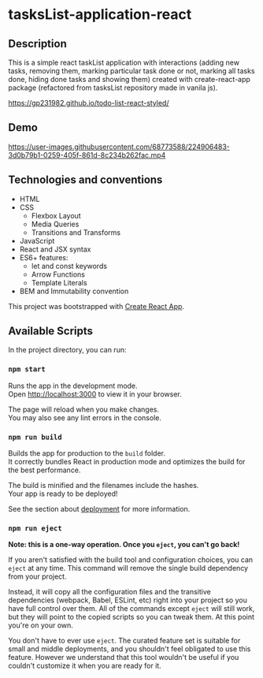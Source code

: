 # tasksList-application-react

## Description

This is a simple react taskList application with interactions (adding new tasks, removing them, marking particular task done or not, marking all tasks done, hiding done tasks and showing them) created with create-react-app package (refactored from tasksList repository made in vanila js).

https://gp231982.github.io/todo-list-react-styled/

## Demo

https://user-images.githubusercontent.com/68773588/224906483-3d0b79b1-0259-405f-861d-8c234b262fac.mp4

## Technologies and conventions

- HTML
- CSS
  - Flexbox Layout
  - Media Queries
  - Transitions and Transforms
- JavaScript
- React and JSX syntax
- ES6+ features:
  - let and const keywords
  - Arrow Functions
  - Template Literals
- BEM and Immutability convention

This project was bootstrapped with [Create React App](https://github.com/facebook/create-react-app).

## Available Scripts

In the project directory, you can run:

### `npm start`

Runs the app in the development mode.\
Open [http://localhost:3000](http://localhost:3000) to view it in your browser.

The page will reload when you make changes.\
You may also see any lint errors in the console.

### `npm run build`

Builds the app for production to the `build` folder.\
It correctly bundles React in production mode and optimizes the build for the best performance.

The build is minified and the filenames include the hashes.\
Your app is ready to be deployed!

See the section about [deployment](https://facebook.github.io/create-react-app/docs/deployment) for more information.

### `npm run eject`

**Note: this is a one-way operation. Once you `eject`, you can't go back!**

If you aren't satisfied with the build tool and configuration choices, you can `eject` at any time. This command will remove the single build dependency from your project.

Instead, it will copy all the configuration files and the transitive dependencies (webpack, Babel, ESLint, etc) right into your project so you have full control over them. All of the commands except `eject` will still work, but they will point to the copied scripts so you can tweak them. At this point you're on your own.

You don't have to ever use `eject`. The curated feature set is suitable for small and middle deployments, and you shouldn't feel obligated to use this feature. However we understand that this tool wouldn't be useful if you couldn't customize it when you are ready for it.
